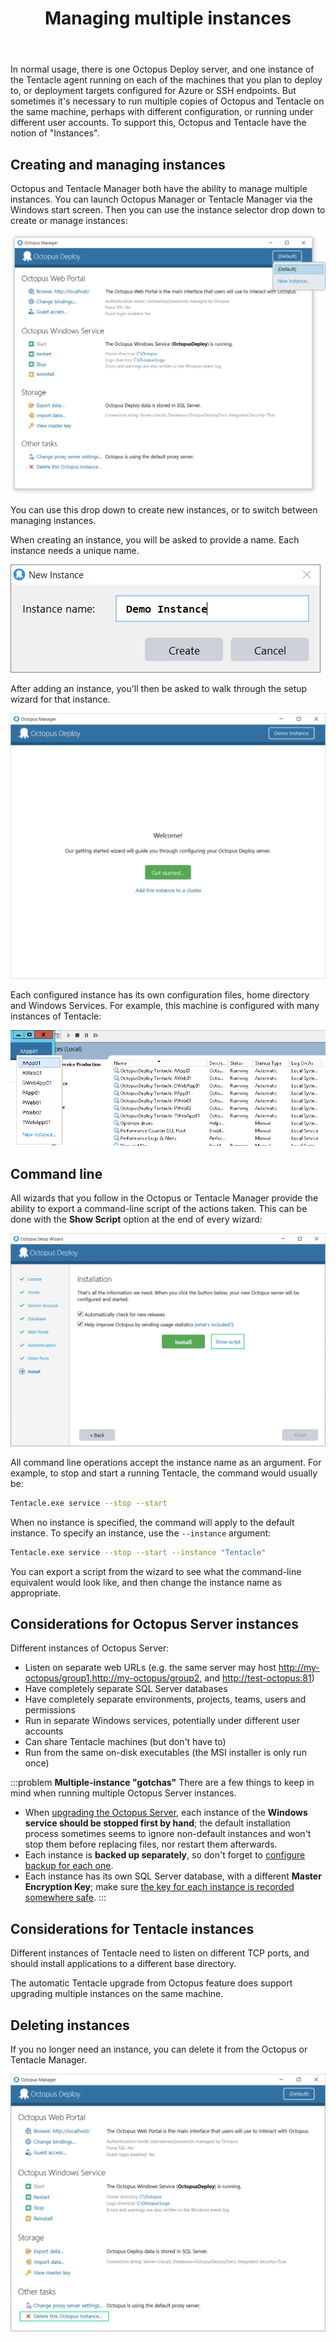 ﻿---
title: Managing multiple instances
position: 2
---


In normal usage, there is one Octopus Deploy server, and one instance of the Tentacle agent running on each of the machines that you plan to deploy to, or deployment targets configured for Azure or SSH endpoints. But sometimes it's necessary to run multiple copies of Octopus and Tentacle on the same machine, perhaps with different configuration, or running under different user accounts. To support this, Octopus and Tentacle have the notion of "Instances".

## Creating and managing instances


Octopus and Tentacle Manager both have the ability to manage multiple instances. You can launch Octopus Manager or Tentacle Manager via the Windows start screen. Then you can use the instance selector drop down to create or manage instances:


![](/docs/images/3048137/3278042.png)


You can use this drop down to create new instances, or to switch between managing instances.


When creating an instance, you will be asked to provide a name. Each instance needs a unique name.


![](/docs/images/3048137/3278041.png)


After adding an instance, you'll then be asked to walk through the setup wizard for that instance.


![](/docs/images/3048137/3278040.png)


Each configured instance has its own configuration files, home directory and Windows Services. For example, this machine is configured with many instances of Tentacle:


![](/docs/images/3048137/3278043.png)

## Command line


All wizards that you follow in the Octopus or Tentacle Manager provide the ability to export a command-line script of the actions taken. This can be done with the **Show Script** option at the end of every wizard:


![](/docs/images/3048137/3278039.png)


All command line operations accept the instance name as an argument. For example, to stop and start a running Tentacle, the command would usually be:

```bash
Tentacle.exe service --stop --start
```


When no instance is specified, the command will apply to the default instance. To specify an instance, use the `--instance` argument:

```bash
Tentacle.exe service --stop --start --instance "Tentacle"
```


You can export a script from the wizard to see what the command-line equivalent would look like, and then change the instance name as appropriate.

## Considerations for Octopus Server instances


Different instances of Octopus Server:

- Listen on separate web URLs (e.g. the same server may host [http://my-octopus/group1,](http://my-octopus/group1,)[http://my-octopus/group2,](http://my-octopus/group2,) and [http://test-octopus:81](http://test-octopus:81/))
- Have completely separate SQL Server databases
- Have completely separate environments, projects, teams, users and permissions
- Run in separate Windows services, potentially under different user accounts
- Can share Tentacle machines (but don't have to)
- Run from the same on-disk executables (the MSI installer is only run once)





:::problem
**Multiple-instance &quot;gotchas&quot;**
There are a few things to keep in mind when running multiple Octopus Server instances.

- When [upgrading the Octopus Server](/docs/home/administration/upgrading.md), each instance of the **Windows service should be stopped first by hand**; the default installation process sometimes seems to ignore non-default instances and won't stop them before replacing files, nor restart them afterwards.
- Each instance is **backed up separately**, so don't forget to [configure backup for each one](/docs/home/administration/backup-and-restore.md).
- Each instance has its own SQL Server database, with a different **Master Encryption Key**; make sure [the key for each instance is recorded somewhere safe](/docs/home/reference/security-and-encryption.md).
:::

## Considerations for Tentacle instances


Different instances of Tentacle need to listen on different TCP ports, and should install applications to a different base directory.


The automatic Tentacle upgrade from Octopus feature does support upgrading multiple instances on the same machine.

## Deleting instances


If you no longer need an instance, you can delete it from the Octopus or Tentacle Manager.


![](/docs/images/3048137/3278038.png)
